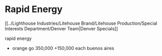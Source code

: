 # Rapid Energy
[[../Lighthouse Industries/Litehouse Brand/Litehouse Production/Special Interests Department/Denver Team|Denver Specials]]

rapid energy
-   orange go
350,000
+150,000 each
buenos aires